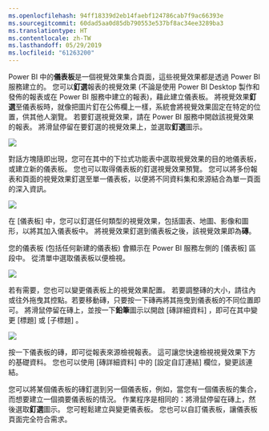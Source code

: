 ```yaml
---
ms.openlocfilehash: 94ff18339d2eb14faebf124786cab7f9ac66393e
ms.sourcegitcommit: 60dad5aa0d85db790553e537bf8ac34ee3289ba3
ms.translationtype: HT
ms.contentlocale: zh-TW
ms.lasthandoff: 05/29/2019
ms.locfileid: "61263200"
---
```

Power BI 中的**儀表板**是一個視覺效果集合頁面，這些視覺效果都是透過 Power BI 服務建立的。 您可以**釘選**報表的視覺效果 (不論是使用 Power BI Desktop 製作和發佈的報表或在 Power BI 服務中建立的報表)，藉此建立儀表板。 將視覺效果**釘選**至儀表板時，就像把圖片釘在公佈欄上一樣，系統會將視覺效果固定在特定的位置，供其他人瀏覽。 若要釘選視覺效果，請在 Power BI 服務中開啟該視覺效果的報表。 將滑鼠停留在要釘選的視覺效果上，並選取**釘選**圖示。

![](media/4-2-create-configure-dashboards/4-2_1.png)

對話方塊隨即出現，您可在其中的下拉式功能表中選取視覺效果的目的地儀表板，或建立新的儀表板。 您也可以取得儀表板的釘選視覺效果預覽。 您可以將多份報表和頁面的視覺效果釘選至單一儀表板，以便將不同資料集和來源結合為單一頁面的深入資訊。

![](media/4-2-create-configure-dashboards/4-2_2.png)

在 [儀表板]  中，您可以釘選任何類型的視覺效果，包括圖表、地圖、影像和圖形，以將其加入儀表板中。 將視覺效果釘選到儀表板之後，該視覺效果即為**磚**。

您的儀表板 (包括任何新建的儀表板) 會顯示在 Power BI 服務左側的 [儀表板] 區段中。 從清單中選取儀表板以便檢視。

![](media/4-2-create-configure-dashboards/4-2_3.png)

若有需要，您也可以變更儀表板上的視覺效果配置。 若要調整磚的大小，請往內或往外拖曳其控點。若要移動磚，只要按一下磚再將其拖曳到儀表板的不同位置即可。 將滑鼠停留在磚上，並按一下**鉛筆**圖示以開啟 [磚詳細資料]  ，即可在其中變更 [標題]  或 [子標題]  。

![](media/4-2-create-configure-dashboards/4-2_4.png)

按一下儀表板的磚，即可從報表來源檢視報表。 這可讓您快速檢視視覺效果下方的基礎資料。 您也可以使用 [磚詳細資料]  中的 [設定自訂連結]  欄位，變更該連結。

您可以將某個儀表板的磚釘選到另一個儀表板，例如，當您有一個儀表板的集合，而想要建立一個摘要儀表板的情況。 作業程序是相同的：將滑鼠停留在磚上，然後選取**釘選**圖示。 您可輕鬆建立與變更儀表板。 您也可以自訂儀表板，讓儀表板頁面完全符合需求。

